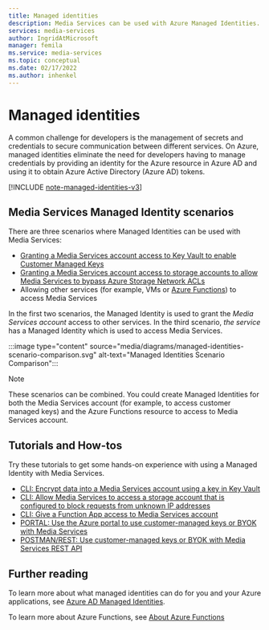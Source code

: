 ```yaml
---
title: Managed identities
description: Media Services can be used with Azure Managed Identities.
services: media-services
author: IngridAtMicrosoft
manager: femila
ms.service: media-services
ms.topic: conceptual
ms.date: 02/17/2022
ms.author: inhenkel
---
```


# Managed identities

A common challenge for developers is the management of secrets and credentials to secure communication between different services. On Azure, managed identities eliminate the need for developers having to manage credentials by providing an identity for the Azure resource in Azure AD and using it to obtain Azure Active Directory (Azure AD) tokens.

[!INCLUDE [note-managed-identities-v3](includes/note-managed-identities-v3.md)]

## Media Services Managed Identity scenarios

There are three scenarios where Managed Identities can be used with Media Services:

- [Granting a Media Services account access to Key Vault to enable Customer Managed Keys](security-encrypt-data-managed-identity-cli-tutorial.md)
- [Granting a Media Services account access to storage accounts to allow Media Services to bypass Azure Storage Network ACLs](security-access-storage-managed-identity-cli-tutorial.md)
- Allowing other services (for example, VMs or [Azure Functions](security-function-app-managed-identity-cli-tutorial.md)) to access Media Services

In the first two scenarios, the Managed Identity is used to grant the *Media Services account* access to other services.  In the third scenario, *the service* has a Managed Identity which is used to access Media Services.

:::image type="content" source="media/diagrams/managed-identities-scenario-comparison.svg" alt-text="Managed Identities Scenario Comparison":::

> [!NOTE]
> These scenarios can be combined. You could create Managed Identities for both the Media Services account (for example, to access customer managed keys) and the Azure Functions resource to access to Media Services account.

## Tutorials and How-tos

Try these tutorials to get some hands-on experience with using a Managed Identity with Media Services.

- [CLI: Encrypt data into a Media Services account using a key in Key Vault](security-encrypt-data-managed-identity-cli-tutorial.md)
- [CLI: Allow Media Services to access a storage account that is configured to block requests from unknown IP addresses](security-access-storage-managed-identity-cli-tutorial.md)
- [CLI: Give a Function App access to Media Services account](security-function-app-managed-identity-cli-tutorial.md)
- [PORTAL: Use the Azure portal to use customer-managed keys or BYOK with Media Services](security-customer-managed-keys-portal-tutorial.md)
- [POSTMAN/REST: Use customer-managed keys or BYOK with Media Services REST API](security-customer-managed-keys-rest-postman-tutorial.md)

## Further reading

To learn more about what managed identities can do for you and your Azure applications, see [Azure AD Managed Identities](../../active-directory/managed-identities-azure-resources/overview.md).

To learn more about Azure Functions, see [About Azure Functions](../../azure-functions/functions-overview.md)
